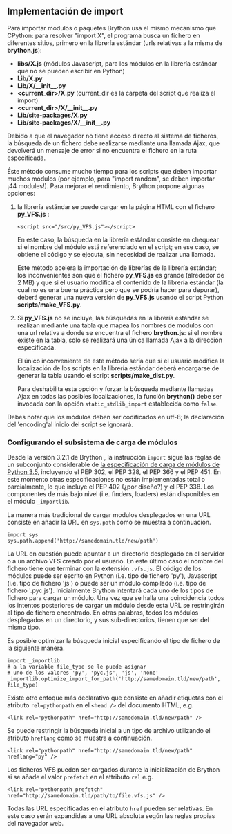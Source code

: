 Implementación de import
------------------------

Para importar módulos o paquetes Brython usa el mismo mecanismo que CPython: para resolver "import X", el programa busca un fichero en diferentes sitios, primero en la librería estándar (urls relativas a la misma de __brython.js__):

- __libs/X.js__ (módulos Javascript, para los módulos en la librería estándar que no se pueden escribir en Python)
- __Lib/X.py__
- __Lib/X/\_\_init\_\_.py__
- __&lt;current\_dir&gt;/X.py__ (current\_dir es la carpeta del script que realiza el import)
- __&lt;current\_dir&gt;/X/\_\_init\_\_.py__
- __Lib/site-packages/X.py__
- __Lib/site-packages/X/\_\_init\_\_.py__

Debido a que el navegador no tiene acceso directo al sistema de ficheros, la búsqueda de un fichero debe realizarse mediante una llamada Ajax, que devolverá un mensaje de error si no encuentra el fichero en la ruta especificada.

Éste método consume mucho tiempo para los scripts que deben importar muchos módulos (por ejemplo, para "import random", se deben importar ¡44 modules!). Para mejorar el rendimiento, Brython propone algunas opciones:

1. la librería estándar se puede cargar en la página HTML con el fichero __py\_VFS.js__ :

   `<script src="/src/py_VFS.js"></script>`

   En este caso, la búsqueda en la librería estándar consiste en chequear si el nombre del módulo está referenciado en el script; en ese caso, se obtiene el código y se ejecuta, sin necesidad de realizar una llamada.

   Este método acelera la importación de librerías de la librería estándar; los inconvenientes son que el fichero __py\_VFS.js__ es grande (alrededor de 2 MB) y que si el usuario modifica el contenido de la librería estándar (la cual no es una buena práctica pero que se podría hacer para depurar), deberá generar una nueva versión de __py\_VFS.js__ usando el script Python __scripts/make\_VFS.py__.

2. Si __py\_VFS.js__ no se incluye, las búsquedas en la librería estándar se realizan mediante una tabla que mapea los nombres de módulos con una url relativa a donde se encuentra el fichero __brython.js__: si el nombre existe en la tabla, solo se realizará una única llamada Ajax a la dirección especificada.

   El único inconveniente de este método sería que si el usuario modifica la localización de los scripts en la librería estándar deberá encargarse de generar la tabla usando el script __scripts/make\_dist.py__.

   Para deshabilita esta opción y forzar la búsqueda mediante llamadas Ajax en todas las posibles localizaciones, la función __brython()__ debe ser invocada con la opción `static_stdlib_import` establecida como `false`.

Debes notar que los módulos deben ser codificados en utf-8; la declaración del 'encoding'al inicio del script se ignorará.

### Configurando el subsistema de carga de módulos

Desde la versión 3.2.1 de Brython , la instrucción `import` sigue las reglas de un subconjunto considerable de [la especificación de carga de módulos de Python 3.5](http://docs.python.org/3/reference/import), incluyendo el PEP 302, el PEP 328, el PEP 366 y el PEP 451. En este momento otras especificaciones no están implementadas total o parcialmente, lo que incluye el PEP 402 (¿por diseño?) y el PEP 338. Los componentes de más bajo nivel (i.e. finders, loaders) están disponibles en el módulo `_importlib`.

La manera más tradicional de cargar modulos desplegados en una URL consiste en añadir la URL en `sys.path` como se muestra a continuación.

```
import sys
sys.path.append('http://samedomain.tld/new/path')
```

La URL en cuestión puede apuntar a un directorio desplegado en el servidor o a un archivo VFS creado por el usuario. En este último caso el nombre del fichero tiene que terminar con la extensión `.vfs.js`. El código de los módulos puede ser escrito en Python (i.e. tipo de fichero 'py'), Javascript (i.e. tipo de fichero 'js') o puede ser un módulo compilado (i.e. tipo de fichero '.pyc.js'). Inicialmente Brython intentará cada uno de los tipos de fichero para cargar un módulo. Una vez que se halla una coincidencia todos los intentos posteriores de cargar un módulo desde esta URL se restringirán al tipo de fichero encontrado. En otras palabras, todos los módulos desplegados en un directorio, y sus sub-directorios, tienen que ser del mismo tipo.

Es posible optimizar la búsqueda inicial especificando el tipo de fichero de la siguiente manera.

```
import _importlib
# a la variable file_type se le puede asignar
# uno de los valores 'py', 'pyc.js', 'js', 'none'
_importlib.optimize_import_for_path('http://samedomain.tld/new/path', file_type)
```

Existe otro enfoque más declarativo que consiste en añadir etiquetas <link /> con el atributo `rel=pythonpath` en el `<head />` del documento HTML, e.g.

   `<link rel="pythonpath" href="http://samedomain.tld/new/path" />`

Se puede restringir la búsqueda inicial a un tipo de archivo utilizando el atributo `hreflang` como se muestra a continuación.

   `<link rel="pythonpath" href="http://samedomain.tld/new/path" hreflang="py" />`

Los ficheros VFS pueden ser cargados durante la inicialización de Brython si se añade el valor `prefetch` en el attributo `rel` e.g.

   `<link rel="pythonpath prefetch" href="http://samedomain.tld/path/to/file.vfs.js" />`

Todas las URL especificadas en el atributo `href` pueden ser relativas. En este caso serán expandidas a una URL absoluta según las reglas propias del navegador web.


